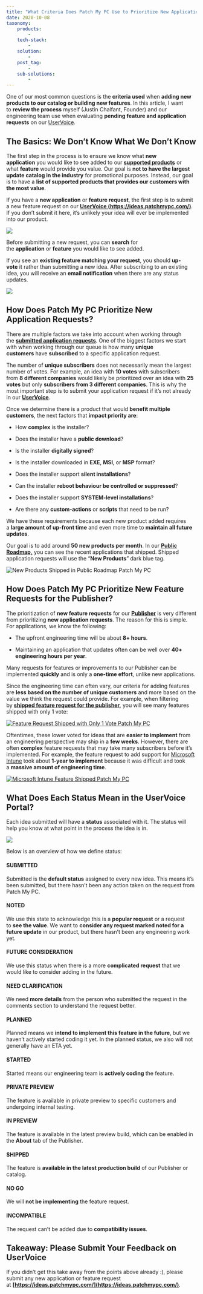 ```yaml
---
title: "What Criteria Does Patch My PC Use to Prioritize New Applications and Features?"
date: 2020-10-08
taxonomy:
    products:
        - 
    tech-stack:
        - 
    solution:
        - 
    post_tag:
        - 
    sub-solutions:
        - 
---
```


One of our most common questions is the **criteria used** when **adding new products to our catalog or building new features**. In this article, I want to **review the process** myself (Justin Chalfant, Founder) and our engineering team use when evaluating **pending feature and application requests** on our [UserVoice](https://ideas.patchmypc.com/).

## The Basics: We Don’t Know What We Don’t Know

The first step in the process is to ensure we know what **new application** you would like to see added to our **[supported products](https://patchmypc.com/supported-products)** or what **feature** would provide you value. Our goal is **not to have the largest update catalog in the industry** for promotional purposes. Instead, our goal is to have a **list of supported products that provides our customers with the most value**.

If you have a **new application** or **feature request**, the first step is to submit a new feature request on our **[UserVoice (https://ideas.patchmypc.com/)](https://ideas.patchmypc.com/)**. If you don’t submit it here, it’s unlikely your idea will ever be implemented into our product.

![](/_images/criteriatoprioritize-1-4.png)

Before submitting a new request, you can **search** for the **application** or **feature** you would like to see added.

If you see an **existing feature matching your request**, you should **up-vote** it rather than submitting a new idea. After subscribing to an existing idea, you will receive an **email notification** when there are any status updates.

![](/_images/criteriatoprioritize-2-2.png)

## How Does Patch My PC Prioritize New Application Requests?

There are multiple factors we take into account when working through the **[submitted application requests](https://ideas.patchmypc.com/?&category=6706577934663942204&sort=popular)**. One of the biggest factors we start with when working through our queue is how many **unique customers** have **subscribed** to a specific application request.

The number of **unique subscribers** does not necessarily mean the largest number of votes. For example, an idea with **10 votes** with subscribers from **8 different companies** would likely be prioritized over an idea with **25 votes** but only **subscribers from 3 different companies**. This is why the most important step is to submit your application request if it’s not already in our **[UserVoice](https://ideas.patchmypc.com/)**.

Once we determine there is a product that would **benefit multiple customers**, the next factors that **impact priority are**:

- How **complex** is the installer?

- Does the installer have a **public download**?

- Is the installer **digitally signed**?

- Is the installer downloaded in **EXE**, **MSI**, or **MSP** format?

- Does the installer support **silent installations**?

- Can the installer **reboot behaviour be controlled or suppressed**?

- Does the installer support **SYSTEM-level installations**?

- Are there any **custom-actions** or **scripts** that need to be run?

We have these requirements because each new product added requires a **large amount of up-front time** and even more time to **maintain all future updates**.

Our goal is to add around **50 new products per month**. In our **[Public Roadmap,](https://patchmypc.com/roadmap)** you can see the recent applications that shipped. Shipped application requests will use the “**New Products**” dark blue tag.

![New Products Shipped in Public Roadmap Patch My PC](/_images/New-Products-Shipped-in-Public-Roadmap-Patch-My-PC.png "New Products Shipped in Public Roadmap Patch My PC")

## How Does Patch My PC Prioritize New Feature Requests for the Publisher?

The prioritization of **new feature requests** for our **[Publisher](https://patchmypc.com/publishing-service-setup-documentation)** is very different from prioritizing **new application requests**. The reason for this is simple. For applications, we know the following:

- The upfront engineering time will be about **8+ hours**.

- Maintaining an application that updates often can be well over **40+ engineering hours per year**.

Many requests for features or improvements to our Publisher can be implemented **quickly** and is only a **one-time effort**, unlike new applications.

Since the engineering time can often vary, our criteria for adding features are **less based on the number of unique customers** and more based on the value we think the request could provide. For example, when filtering by **[shipped feature request for the publisher](https://ideas.patchmypc.com/?category=6706577541791499715&sort=recent&status=6706966578454455100),** you will see many features shipped with only 1 vote:

[![Feature Request Shipped with Only 1 Vote Patch My PC](/_images/Feature-Request-Shipped-with-Only-1-Vote-Patch-My-PC.png "Feature Request Shipped with Only 1 Vote Patch My PC")](https://ideas.patchmypc.com/ideas/PATCHMYPC-I-913)

Oftentimes, these lower voted for ideas that are **easier to implement** from an engineering perspective may ship in a **few weeks**. However, there are often **complex** feature requests that may take many subscribers before it’s implemented. For example, the feature request to add support for [Microsoft Intune](https://ideas.patchmypc.com/ideas/PATCHMYPC-I-175) took about **1-year to implement** because it was difficult and took a **massive amount of engineering time**.

[![Microsoft Intune Feature Shipped Patch My PC](/_images/Microsoft-Intune-Feature-Shipped-Patch-My-PC.png "Microsoft Intune Feature Shipped Patch My PC")](https://ideas.patchmypc.com/ideas/PATCHMYPC-I-175)

## What Does Each Status Mean in the UserVoice Portal?

Each idea submitted will have a **status** associated with it. The status will help you know at what point in the process the idea is in.

![](/_images/idea-type.png)

Below is an overview of how we define status:

#### SUBMITTED

Submitted is the **default status** assigned to every new idea. This means it’s been submitted, but there hasn’t been any action taken on the request from Patch My PC.

#### NOTED

We use this state to acknowledge this is a **popular request** or a request to **see the value**. We want to **consider any request marked noted for a future update** in our product, but there hasn’t been any engineering work yet.

#### FUTURE CONSIDERATION

We use this status when there is a more **complicated request** that we would like to consider adding in the future.

#### NEED CLARIFICATION

We need **more details** from the person who submitted the request in the comments section to understand the request better.

#### PLANNED

Planned means we **intend to implement this feature in the future**, but we haven’t actively started coding it yet. In the planned status, we also will not generally have an ETA yet.

#### STARTED

Started means our engineering team is **actively coding** the feature.

#### PRIVATE PREVIEW

The feature is available in private preview to specific customers and undergoing internal testing.

#### IN PREVIEW

The feature is available in the latest preview build, which can be enabled in the **About** tab of the Publisher.

#### SHIPPED

The feature is **available in the latest production build** of our Publisher or catalog.

#### NO GO

We will **not be implementing** the feature request.

#### INCOMPATIBLE

The request can’t be added due to **compatibility issues**.

## Takeaway: Please Submit Your Feedback on UserVoice

If you didn’t get this take away from the points above already :), please submit any new application or feature request at **[https://ideas.patchmypc.com/](https://ideas.patchmypc.com/)**.